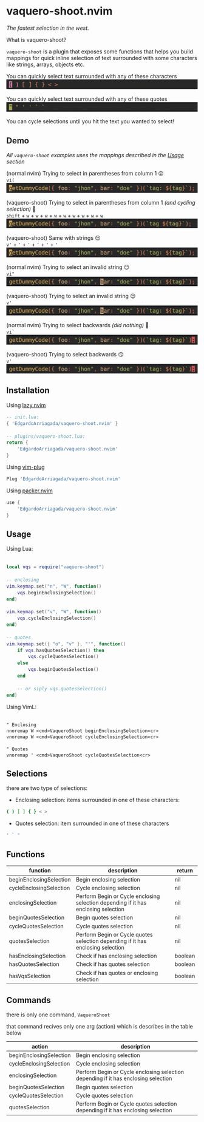 # vaquero-shoot.nvim

_The fastest selection in the west._

What is vaquero-shoot?

`vaquero-shoot` is a plugin that exposes some functions that helps you build mappings for quick inline selection of text surrounded with some characters like strings, arrays, objects etc.

You can quickly select text surrounded with any of these characters <br />
![complete-enclosing](./images/complete-enclosing.gif)

You can quickly select text surrounded with any of these quotes <br />
![complete-quotes](./images/complete-quotes.gif)

You can cycle selections until you hit the text you wanted to select!

## Demo

_All `vaquero-shoot` examples uses the mappings described in the [Usage](#usage) section_

(normal nvim) Trying to select in parentheses from column 1 😲 <br />
`vi(`
![viparent](./images/viparent.gif)

(vaquero-shoot) Trying to select in parentheses from column 1 _(and cycling selection)_ 🤯 <br />
`shift` + `w` + `w` + `w` + `w` + `w` + `w` + `w` + `w` + `w`
![vqsenclosing](./images/vqsenclosing.gif)

(vaquero-shoot) Same with strings 😍 <br />
`v'` + `'` + `'` + `'` + `'` + `'`
![cycle-strings](./images/cycle-strings.gif)

(normal nvim) Trying to select an invalid string 😔 <br />
`vi"`
![invalid-string](./images/invalid-string.gif)

(vaquero-shoot) Trying to select an invalid string 😌 <br />
`v'`
![fix-invalid-string](./images/fix-invalid-string.gif)

(normal nvim) Trying to select backwards _(did nothing)_ 🫥 <br />
`` vi` ``
![invalid-select-backwards](./images/invalid-selection-backwards.gif)

(vaquero-shoot) Trying to select backwards 😏 <br />
`v'`
![fix-invalid-selection-backwards](./images/fix-invalid-selection-backwards.gif)

## Installation

Using [lazy.nvim](https://github.com/folke/lazy.nvim)

```lua
-- init.lua:
{ 'EdgardoArriagada/vaquero-shoot.nvim' }

-- plugins/vaquero-shoot.lua:
return {
    'EdgardoArriagada/vaquero-shoot.nvim'
}
```

Using [vim-plug](https://github.com/junegunn/vim-plug)

```lua
Plug 'EdgardoArriagada/vaquero-shoot.nvim'
```

Using [packer.nvim](https://github.com/wbthomason/packer.nvim)

```lua
use {
    'EdgardoArriagada/vaquero-shoot.nvim'
}
```

## Usage

Using Lua:

```lua

local vqs = require("vaquero-shoot")

-- enclosing
vim.keymap.set("n", "W", function()
    vqs.beginEnclosingSelection()
end)

vim.keymap.set("v", "W", function()
    vqs.cycleEnclosingSelection()
end)

-- quotes
vim.keymap.set({ "o", "v" }, "'", function()
    if vqs.hasQuotesSelection() then
        vqs.cycleQuotesSelection()
    else
        vqs.beginQuotesSelection()
    end

    -- or siply vqs.quotesSelection()
end)
```

Using VimL:

```vim

" Enclosing
nnoremap W <cmd>VaqueroShoot beginEnclosingSelection<cr>
vnoremap W <cmd>VaqueroShoot cycleEnclosingSelection<cr>

" Quotes
vnoremap ' <cmd>VaqueroShoot cycleQuotesSelection<cr>
```

## Selections

there are two type of selections:

- Enclosing selection: items surrounded in one of these characters:

```bash
( ) [ ] { } < >
```

- Quotes selection: item surrounded in one of these characters

```bash
' ` "
```

## Functions

| function                | description                                                                        | return  |
| ----------------------- | ---------------------------------------------------------------------------------- | ------- |
| beginEnclosingSelection | Begin enclosing selection                                                          | nil     |
| cycleEnclosingSelection | Cycle enclosing selection                                                          | nil     |
| enclosingSelection      | Perform Begin or Cycle enclosing selection depending if it has enclosing selection | nil     |
| beginQuotesSelection    | Begin quotes selection                                                             | nil     |
| cycleQuotesSelection    | Cycle quotes selection                                                             | nil     |
| quotesSelection         | Perform Begin or Cycle quotes selection depending if it has enclosing selection    | nil     |
| hasEnclosingSelection   | Check if has enclosing selection                                                   | boolean |
| hasQuotesSelection      | Check if has quotes selection                                                      | boolean |
| hasVqsSelection         | Check if has quotes or enclosing selection                                         | boolean |

## Commands

there is only one command, `VaqueroShoot`

that command recives only one arg (action) which is describes in the table below

| action                  | description                                                                        |
| ----------------------- | ---------------------------------------------------------------------------------- |
| beginEnclosingSelection | Begin enclosing selection                                                          |
| cycleEnclosingSelection | Cycle enclosing selection                                                          |
| enclosingSelection      | Perform Begin or Cycle enclosing selection depending if it has enclosing selection |
| beginQuotesSelection    | Begin quotes selection                                                             |
| cycleQuotesSelection    | Cycle quotes selection                                                             |
| quotesSelection         | Perform Begin or Cycle quotes selection depending if it has enclosing selection    |
